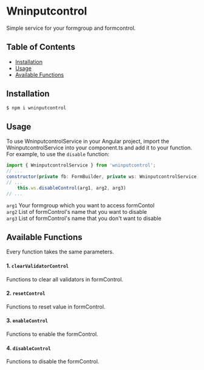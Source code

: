 # Wninputcontrol

Simple service for your formgroup and formcontrol.

## Table of Contents

- [Installation](#installation)
- [Usage](#usage)
- [Available Functions](#available-functions)

## Installation

```bash
$ npm i wninputcontrol
```

## Usage
To use WninputcontrolService in your Angular project, import the WninputcontrolService into your component.ts and add it to your function. For example, to use the `disable` function:

```javascript
import { WninputcontrolService } from 'wninputcontrol';
// ...
constructor(private fb: FormBuilder, private ws: WninputcontrolService)
// ...
    this.ws.disableControl(arg1, arg2, arg3)
// ...
```

`arg1`
Your formgroup which you want to access formContol<br>
`arg2`
List of formControl's name that you want to disable<br>
`arg3`
List of formControl's name that you don't want to disable<br>

## Available Functions
Every function takes the same parameters.

#### 1. `clearValidatorControl`
Functions to clear all validators in formControl.

#### 2. `resetControl`
Functions to reset value in formControl.

#### 3. `enableControl`
Functions to enable the formControl.

#### 4. `disableControl`
Functions to disable the formControl.